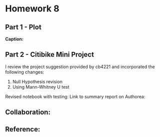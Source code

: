 # Homework 8
## Part 1 - Plot
**Caption:**

## Part 2 - Citibike Mini Project

I review the project suggestion provided by cb4221 and incorporated the following changes:

  1. Null Hypothesis revision
  2. Using Mann-Whitney U test

Revised notebook with testing: 
Link to summary report on Authorea:

## Collaboration:

## Reference:
